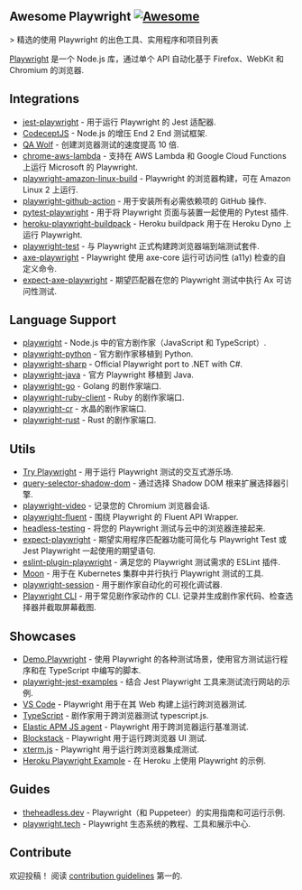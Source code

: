 <div class="github-widget" data-repo="mxschmitt/awesome-playwright"></div>

## Awesome Playwright [![Awesome](https://awesome.re/badge.svg)](https://awesome.re)

&gt; 精选的使用 Playwright 的出色工具、实用程序和项目列表

[Playwright](https://github.com/microsoft/playwright) 是一个 Node.js 库，通过单个 API 自动化基于 Firefox、WebKit 和 Chromium 的浏览器.



## Integrations

- [jest-playwright](https://github.com/playwright-community/jest-playwright/) - 用于运行 Playwright 的 Jest 适配器.
- [CodeceptJS](https://github.com/Codeception/CodeceptJS) - Node.js 的增压 End 2 End 测试框架.
- [QA Wolf](https://github.com/qawolf/qawolf) - 创建浏览器测试的速度提高 10 倍.
- [chrome-aws-lambda](https://github.com/alixaxel/chrome-aws-lambda#usage-with-playwright) - 支持在 AWS Lambda 和 Google Cloud Functions 上运行 Microsoft 的 Playwright.
- [playwright-amazon-linux-build](https://github.com/help-14/playwright-amazon-linux-build) - Playwright 的浏览器构建，可在 Amazon Linux 2 上运行.
- [playwright-github-action](https://github.com/microsoft/playwright-github-action) - 用于安装所有必需依赖项的 GitHub 操作.
- [pytest-playwright](https://github.com/mxschmitt/pytest-playwright/) - 用于将 Playwright 页面与装置一起使用的 Pytest 插件.
- [heroku-playwright-buildpack](https://github.com/mxschmitt/heroku-playwright-buildpack) - Heroku buildpack 用于在 Heroku Dyno 上运行 Playwright.
- [playwright-test](https://github.com/microsoft/playwright-test) - 与 Playwright 正式构建跨浏览器端到端测试套件.
- [axe-playwright](https://github.com/abhinaba-ghosh/axe-playwright) - Playwright 使用 axe-core 运行可访问性 (a11y) 检查的自定义命令.
- [expect-axe-playwright](https://github.com/Widen/expect-axe-playwright) - 期望匹配器在您的 Playwright 测试中执行 Ax 可访问性测试.

## Language Support

- [playwright](https://git.io/JT2bj) - Node.js 中的官方剧作家（JavaScript 和 TypeScript）.
- [playwright-python](https://github.com/microsoft/playwright-python) - 官方剧作家移植到 Python.
- [playwright-sharp](https://github.com/microsoft/playwright-sharp) - Official Playwright port to .NET with C#.
- [playwright-java](https://github.com/microsoft/playwright-java) - 官方 Playwright 移植到 Java.
- [playwright-go](https://github.com/mxschmitt/playwright-go) - Golang 的剧作家端口.
- [playwright-ruby-client](https://github.com/YusukeIwaki/playwright-ruby-client) - Ruby 的剧作家端口.
- [playwright-cr](https://github.com/naqvis/playwright-cr) - 水晶的剧作家端口.
- [playwright-rust](https://github.com/octaltree/playwright-rust) - Rust 的剧作家端口.

## Utils

- [Try Playwright](https://try.playwright.tech) - 用于运行 Playwright 测试的交互式游乐场.
- [query-selector-shadow-dom](https://github.com/Georgegriff/query-selector-shadow-dom) - 通过选择 Shadow DOM 根来扩展选择器引擎.
- [playwright-video](https://github.com/qawolf/playwright-video) - 记录您的 Chromium 浏览器会话.
- [playwright-fluent](https://github.com/hdorgeval/playwright-fluent) - 围绕 Playwright 的 Fluent API Wrapper.
- [headless-testing](https://headlesstesting.com) - 将您的 Playwright 测试与云中的浏览器连接起来.
- [expect-playwright](https://github.com/playwright-community/expect-playwright) - 期望实用程序匹配器功能可简化与 Playwright Test 或 Jest Playwright 一起使用的期望语句.
- [eslint-plugin-playwright](https://github.com/playwright-community/eslint-plugin-playwright) - 满足您的 Playwright 测试需求的 ESLint 插件.
- [Moon](https://github.com/aerokube/moon) - 用于在 Kubernetes 集群中并行执行 Playwright 测试的工具.
- [playwright-session](https://github.com/domderen/playwright-session) - 用于剧作家自动化的可视化调试器.
- [Playwright CLI](https://github.com/microsoft/playwright-cli)  - 用于常见剧作家动作的 CLI. 记录并生成剧作家代码、检查选择器并截取屏幕截图.

## Showcases

- [Demo.Playwright](https://github.com/MarcusFelling/Demo.Playwright) - 使用 Playwright 的各种测试场景，使用官方测试运行程序和在 TypeScript 中编写的脚本.
- [playwright-jest-examples](https://github.com/playwright-community/playwright-jest-examples) - 结合 Jest Playwright 工具来测试流行网站的示例.
- [VS Code](https://github.com/microsoft/vscode) - Playwright 用于在其 Web 构建上运行跨浏览器测试.
- [TypeScript](https://github.com/microsoft/TypeScript) - 剧作家用于跨浏览器测试 typescript.js.
- [Elastic APM JS agent](https://github.com/elastic/apm-agent-rum-js) - Playwright 用于跨浏览器运行基准测试.
- [Blockstack](https://github.com/blockstack/ux) - Playwright 用于运行跨浏览器 UI 测试.
- [xterm.js](https://github.com/xtermjs/xterm.js) - Playwright 用于运行跨浏览器集成测试.
- [Heroku Playwright Example](https://github.com/mxschmitt/heroku-playwright-example) - 在 Heroku 上使用 Playwright 的示例.

## Guides

- [theheadless.dev](https://theheadless.dev) - Playwright（和 Puppeteer）的实用指南和可运行示例.
- [playwright.tech](https://playwright.tech) - Playwright 生态系统的教程、工具和展示中心.

## Contribute

欢迎投稿！ 阅读 [contribution guidelines](https://github.com/mxschmitt/awesome-playwright/blob/master/CONTRIBUTING.md) 第一的.
